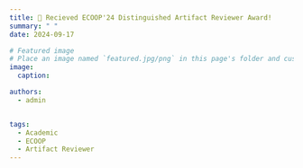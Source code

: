 ```yaml
---
title: 🎉 Recieved ECOOP'24 Distinguished Artifact Reviewer Award! 
summary: " "
date: 2024-09-17

# Featured image
# Place an image named `featured.jpg/png` in this page's folder and customize its options here.
image:
  caption: 

authors:
  - admin


tags:
  - Academic
  - ECOOP
  - Artifact Reviewer
---
```



